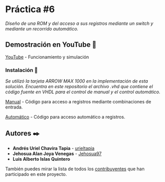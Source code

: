 # Práctica #6

_Diseño de una ROM y del acceso a sus registros mediante un switch y mediante un recorrido automático._

## Demostración en YouTube 🚀

[YouTube](https://youtu.be/0y_9hNPVZoE) - Funcionamiento y simulación

### Instalación 🔧

_Se utilizó la tarjeta ARROW MAX 1000 en la implementación de esta solución. Encuentra en este repositorio el archivo .vhd que contiene el código fuente en VHDL para el control de manual y el control automático._

[Manual](https://github.com/Jehosua97/Practicas-VLSI/blob/master/Practica%206/manual) - Código para acceso a registros mediante combinaciones de entrada.

[Automático](https://github.com/Jehosua97/Practicas-VLSI/blob/master/Practica%206/auto) - Código para acceso automático a registros.

## Autores ✒️

* **Andrés Uriel Chavira Tapia** - [urieltapia](https://github.com/urieltapia)
* **Jehosua Alan Joya Venegas** - [Jehosua97](https://github.com/Jehosua97)
* **Luis Alberto Islas Quintero**

También puedes mirar la lista de todos los [contribuyentes](https://github.com/Jehosua97/Practicas-VLSI/contributors) que han participado en este proyecto. 